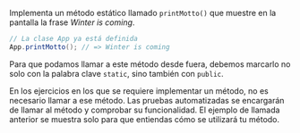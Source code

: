 
Implementa un método estático llamado `printMotto()` que muestre en la pantalla la frase *Winter is coming*.

```java
// La clase App ya está definida
App.printMotto(); // => Winter is coming
```

Para que podamos llamar a este método desde fuera, debemos marcarlo no solo con la palabra clave `static`, sino también con `public`.

En los ejercicios en los que se requiere implementar un método, no es necesario llamar a ese método. Las pruebas automatizadas se encargarán de llamar al método y comprobar su funcionalidad. El ejemplo de llamada anterior se muestra solo para que entiendas cómo se utilizará tu método.
